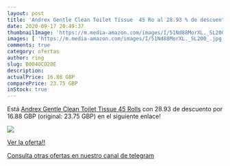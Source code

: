 ```yaml
---
layout: post
title: 'Andrex Gentle Clean Toilet Tissue  45 Ro al 28.93 % de descuento'
date: 2020-09-17 20:49:37
thumbnailImage: 'https://m.media-amazon.com/images/I/51Nd88MorXL._SL200_.jpg'
images: [ 'https://m.media-amazon.com/images/I/51Nd88MorXL._SL200_.jpg' ]
comments: true
category: ofertas
author: ring
slug: B004OCO20E
description:
actualPrice: 16.88 GBP
comparePrice: 23.75 GBP
inStock: true
---
```


Está [Andrex Gentle Clean Toilet Tissue  45 Rolls](https://www.amazon.com/dp/B004OCO20E/?tag=redken08-20) con 28.93 de descuento por 16.88 GBP (original: 23.75 GBP) en el siguiente enlace!

[![](https://m.media-amazon.com/images/I/51Nd88MorXL._SL200_.jpg)](https://www.amazon.com/dp/B004OCO20E/?tag=redken08-20)

[Ver la oferta!!](https://www.amazon.com/dp/B004OCO20E/?tag=redken08-20)

[Consulta otras ofertas en nuestro canal de telegram](https://t.me/s/ofertas25)
